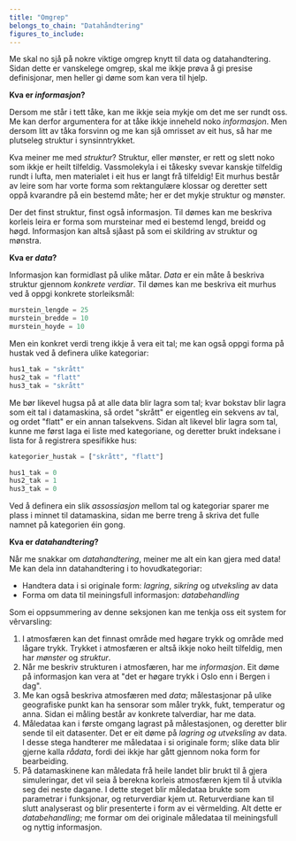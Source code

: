 ```yaml
---
title: "Omgrep"
belongs_to_chain: "Datahåndtering"
figures_to_include:
---
```


Me skal no sjå på nokre viktige omgrep knytt til data og datahandtering. Sidan dette er vanskelege omgrep, skal me ikkje prøva å gi presise definisjonar, men heller gi døme som kan vera til hjelp.

**Kva er *informasjon*?**

Dersom me står i tett tåke, kan me ikkje seia mykje om det me ser rundt oss. Me kan derfor argumentera for at tåke ikkje inneheld noko *informasjon*. Men dersom litt av tåka forsvinn og me kan sjå omrisset av eit hus, så har me plutseleg struktur i synsinntrykket.

Kva meiner me med *struktur*? Struktur, eller mønster, er rett og slett noko som ikkje er heilt tilfeldig. Vassmolekyla i ei tåkesky svevar kanskje tilfeldig rundt i lufta, men materialet i eit hus er langt frå tilfeldig! Eit murhus består av leire som har vorte forma som rektangulære klossar og deretter sett oppå kvarandre på ein bestemd måte; her er det mykje struktur og mønster.

Der det finst struktur, finst også informasjon. Til dømes kan me beskriva korleis leira er forma som mursteinar med ei bestemd lengd, breidd og høgd. Informasjon kan altså sjåast på som ei skildring av struktur og mønstra.
    
**Kva er *data*?**

Informasjon kan formidlast på ulike måtar. *Data* er ein måte å beskriva struktur gjennom *konkrete verdiar*. Til dømes kan me beskriva eit murhus ved å oppgi konkrete storleiksmål:


```python
murstein_lengde = 25
murstein_bredde = 10
murstein_hoyde = 10
```

Men ein konkret verdi treng ikkje å vera eit tal; me kan også oppgi forma på hustak ved å definera ulike kategoriar:


```python
hus1_tak = "skrått"
hus2_tak = "flatt"
hus3_tak = "skrått"
```

Me bør likevel hugsa på at alle data blir lagra som tal; kvar bokstav blir lagra som eit tal i datamaskina, så ordet "skrått" er eigentleg ein sekvens av tal, og ordet "flatt" er ein annan talsekvens. Sidan alt likevel blir lagra som tal, kunne me først laga ei liste med kategoriane, og deretter brukt indeksane i lista for å registrera spesifikke hus:


```python
kategorier_hustak = ["skrått", "flatt"]

hus1_tak = 0
hus2_tak = 1
hus3_tak = 0
```

Ved å definera ein slik *assossiasjon* mellom tal og kategoriar sparer me plass i minnet til datamaskina, sidan me berre treng å skriva det fulle namnet på kategorien éin gong.

**Kva er *datahandtering*?**

Når me snakkar om *datahandtering*, meiner me alt ein kan gjera med data! Me kan dela inn datahandtering i to hovudkategoriar:

* Handtera data i si originale form: *lagring*, *sikring* og *utveksling* av data
* Forma om data til meiningsfull informasjon: *databehandling*

Som ei oppsummering av denne seksjonen kan me tenkja oss eit system for vêrvarsling:

1. I atmosfæren kan det finnast område med høgare trykk og område med lågare trykk. Trykket i atmosfæren er altså ikkje noko heilt tilfeldig, men har *mønster* og *struktur*.
2. Når me beskriv strukturen i atmosfæren, har me *informasjon*. Eit døme på informasjon kan vera at "det er høgare trykk i Oslo enn i Bergen i dag".
3. Me kan også beskriva atmosfæren med *data*; målestasjonar på ulike geografiske punkt kan ha sensorar som måler trykk, fukt, temperatur og anna. Sidan ei måling består av konkrete talverdiar, har me data.
4. Måledataa kan i første omgang lagrast på målestasjonen, og deretter blir sende til eit datasenter. Det er eit døme på *lagring og utveksling* av data. I desse stega handterer me måledataa i si originale form; slike data blir gjerne kalla *rådata*, fordi dei ikkje har gått gjennom noka form for bearbeiding.
5. På datamaskinene kan måledata frå heile landet blir brukt til å gjera simuleringar, det vil seia å berekna korleis atmosfæren kjem til å utvikla seg dei neste dagane. I dette steget blir måledataa brukte som parametrar i funksjonar, og returverdiar kjem ut. Returverdiane kan til slutt analyserast og blir presenterte i form av ei vêrmelding. Alt dette er *databehandling*; me formar om dei originale måledataa til meiningsfull og nyttig informasjon.

